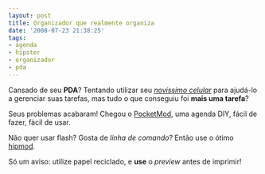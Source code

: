 ```yaml
---
layout: post
title: Organizador que realmente organiza
date: '2008-07-23 21:38:25'
tags:
- agenda
- hipster
- organizador
- pda
---
```



Cansado de seu **PDA**? Tentando utilizar seu [*novíssimo celular*](http://seiti.eti.br/wiki/N95) para ajudá-lo a gerenciar suas tarefas, mas tudo o que conseguiu foi **mais uma tarefa**?

Seus problemas acabaram! Chegou o [PocketMod](http://www.pocketmod.com), uma agenda DIY, fácil de fazer, fácil de usar.

Não quer usar flash? Gosta de *linha de comando*? Então use o ótimo [hipmod](http://openclue.org/tag/planner/).

Só um aviso: utilize papel reciclado, e **use** o *preview* antes de imprimir!


